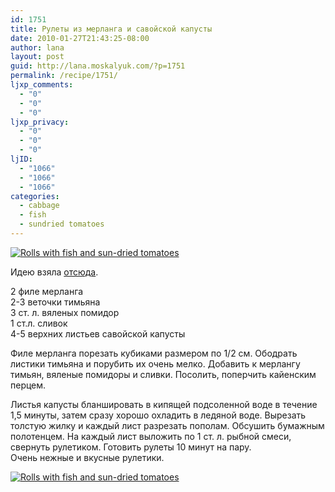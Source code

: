 ```yaml
---
id: 1751
title: Рулеты из мерланга и савойской капусты
date: 2010-01-27T21:43:25-08:00
author: lana
layout: post
guid: http://lana.moskalyuk.com/?p=1751
permalink: /recipe/1751/
ljxp_comments:
  - "0"
  - "0"
  - "0"
ljxp_privacy:
  - "0"
  - "0"
  - "0"
ljID:
  - "1066"
  - "1066"
  - "1066"
categories:
  - cabbage
  - fish
  - sundried tomatoes
---
```

<a class="flickr-image alignnone" title="Rolls with fish and sun-dried tomatoes" href="http://www.flickr.com/photos/67405678@N00/4307821797/" target="_blank"><img src="http://farm5.static.flickr.com/4047/4307821797_40c6eae82c.jpg" alt="Rolls with fish and sun-dried tomatoes" /></a>

Идею взяла [отсюда](http://anke-anke.livejournal.com/221450.html?view=3486986#t3486986).

2 филе мерланга  
2-3 веточки тимьяна  
3 ст. л. вяленых помидор  
1 ст.л. сливок  
4-5 верхних листьев савойской капусты

Филе мерланга порезать кубиками размером по 1/2 см. Ободрать листики тимьяна и порубить их очень мелко. Добавить к мерлангу тимьян, вяленые помидоры и сливки. Посолить, поперчить кайенским перцем.

Листья капусты бланшировать в кипящей подсоленной воде в течение 1,5 минуты, затем сразу хорошо охладить в ледяной воде. Вырезать толстую жилку и каждый лист разрезать пополам. Обсушить бумажным полотенцем. На каждый лист выложить по 1 ст. л. рыбной смеси, свернуть рулетиком. Готовить рулеты 10 минут на пару.  
Очень нежные и вкусные рулетики.

<a class="flickr-image alignnone" title="Rolls with fish and sun-dried tomatoes" href="http://www.flickr.com/photos/67405678@N00/4308560816/" target="_blank"><img src="http://farm3.static.flickr.com/2684/4308560816_bc459e917d.jpg" alt="Rolls with fish and sun-dried tomatoes" /></a>
